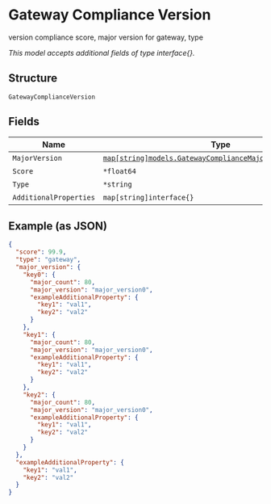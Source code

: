 
# Gateway Compliance Version

version compliance score, major version for gateway, type

*This model accepts additional fields of type interface{}.*

## Structure

`GatewayComplianceVersion`

## Fields

| Name | Type | Tags | Description |
|  --- | --- | --- | --- |
| `MajorVersion` | [`map[string]models.GatewayComplianceMajorVersionProperties`](../../doc/models/gateway-compliance-major-version-properties.md) | Optional | - |
| `Score` | `*float64` | Optional | - |
| `Type` | `*string` | Optional | - |
| `AdditionalProperties` | `map[string]interface{}` | Optional | - |

## Example (as JSON)

```json
{
  "score": 99.9,
  "type": "gateway",
  "major_version": {
    "key0": {
      "major_count": 80,
      "major_version": "major_version0",
      "exampleAdditionalProperty": {
        "key1": "val1",
        "key2": "val2"
      }
    },
    "key1": {
      "major_count": 80,
      "major_version": "major_version0",
      "exampleAdditionalProperty": {
        "key1": "val1",
        "key2": "val2"
      }
    },
    "key2": {
      "major_count": 80,
      "major_version": "major_version0",
      "exampleAdditionalProperty": {
        "key1": "val1",
        "key2": "val2"
      }
    }
  },
  "exampleAdditionalProperty": {
    "key1": "val1",
    "key2": "val2"
  }
}
```


